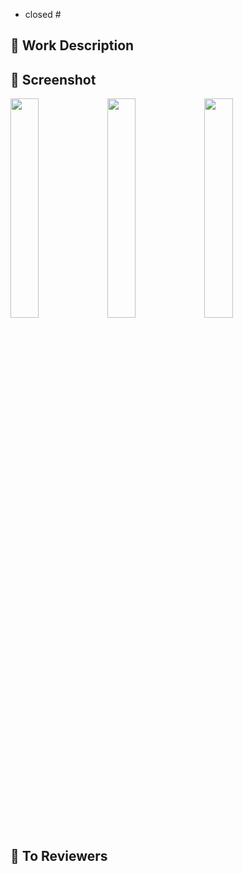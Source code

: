 - closed #

## 📝 Work Description


## 📸 Screenshot
<img src="" width="30%" height="30%"/>

<img src="" width="30%" height="30%"/>

<img src="" width="30%" height="30%"/>


## 📣 To Reviewers
